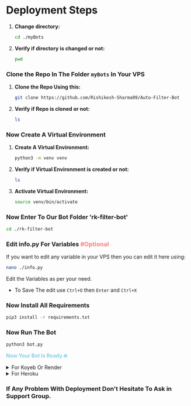 # Deployment Steps



1. **Change directory:**
   ```sh
   cd ./myBots
   ```
2. **Verify if directory is changed or not:**
   ```sh
   pwd
   ```


### Clone the Repo In The Folder `myBots` In Your VPS


1. **Clone the Repo Using this:**
   ```sh
   git clone https://github.com/Rishikesh-Sharma09/Auto-Filter-Bot
   ```
2. **Verify if Repo is cloned or not:**
   ```sh
   ls
   ```


### Now Create A Virtual Environment


1. **Create A Virtual Environment:**
   ```sh
   python3 -m venv venv
   ```
2. **Verify if Virtual Environment is created or not:**
   ```sh
   ls
   ```
3. **Activate Virtual Environment:**
   ```sh
   source venv/bin/activate
   ```


### Now Enter To Our Bot Folder 'rk-filter-bot'


```sh
cd ./rk-filter-bot
```


### Edit info.py For Variables <span style="color:red ;opacity:0.5">#Optional</span>


If you want to edit any variable in your VPS then you can edit it here using:


```sh
nano ./info.py
```


Edit the Variables as per your need.


- To Save The edit use `Ctrl+O` then `Enter` and `Ctrl+X`


### Now Install All Requirements


```sh
pip3 install -r requirements.txt
```


### Now Run The Bot


```sh
python3 bot.py
```


<b style="color:skyblue">**Now Your Bot Is Ready 🔥**</b>


</details>


<details>
<summary>For Koyeb Or Render</summary>


### Deploying this bot in Render is Almost same as deploying it in Koyeb. You Just need to Follow the Steps.


- Fork the Repo And Import it in Koyeb or Render By Choosing Web Services.
- Choose python3 if any Server Asks For it.
- For Koyeb In Builder Section Choose Buildpack option.
- For Render Use This Build Command: `pip install -r requirements.txt`.
- For Koyeb You don't need to add Any Build Command.
- For run or start command, use this command: `python3 bot.py`. If you encounter a "same port error," change the port number (5001). In Koyeb, you need to enable it.
- If you are using Render then add a Variable in Environment named `PYTHON_VERSION` with value `3.10.8`.
- Add All Env Variables In Environment Variables Section.


### Now Your Bot Is Ready To Deploy🔥


</details>


<details>
<summary>For Heroku</summary>


- Create A new app in Heroku.
- Import the forked repo.
- Deploy it.
- Add all Env Variables in app settings in Heroku.
- Check Resources if the dyno is on or off. If off, then turn it on.


### Now Your Bot Is Ready In Heroku Server🔥


</details>

### If Any Problem With Deployment Don't Hesitate To Ask in Support Group.
